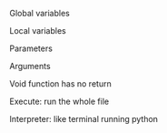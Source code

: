Global variables 

Local variables

Parameters

Arguments

Void function has no return

Execute: run the whole file

Interpreter: like terminal running python

